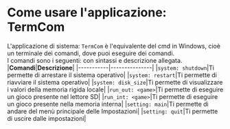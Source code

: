 # Come usare l'applicazione: TermCom
L'applicazione di sistema: `TermCom` è l'equivalente del cmd in Windows, cioè un terminale dei comandi, dove puoi eseguire dei comandi.<br>
I comandi sono i seguenti: con sintassi e descrizione allegata.
|**Comandi**|**Descrizione**|
|-----------|---------------|
|`system: shutdown`|Ti permette di arrestare il sistema operativo|
|`system: restart`|Ti permette di riavviare il sistema operativo|
|`system: disk_size`|Ti permette di visualizzare i valori della memoria rigida locale|
|`run_out: <game>`|Ti permette di eseguire un gioco presente nel lettore SD|
|`run_int: <game>`|Ti permette di eseguire un gioco presente nella memoria interna|
|`setting: main`|Ti permette di andare del menù principale delle Impostazioni|
|`setting: quit`|Ti permette di uscire dalle impostazioni|